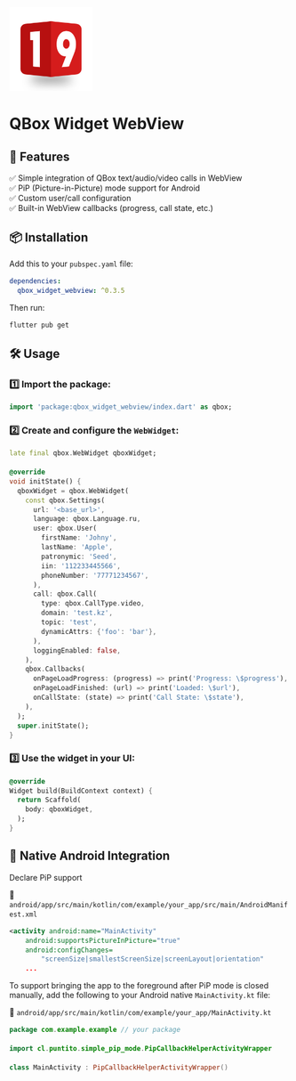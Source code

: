 <img src="assets/image/logo.png" alt="19" width="150" height="150">

# QBox Widget WebView

## 🚀 Features

✅ Simple integration of QBox text/audio/video calls in WebView  
✅ PiP (Picture-in-Picture) mode support for Android  
✅ Custom user/call configuration  
✅ Built-in WebView callbacks (progress, call state, etc.)  

## 📦 Installation

Add this to your `pubspec.yaml` file:

```yaml
dependencies:
  qbox_widget_webview: ^0.3.5
```

Then run:

```sh
flutter pub get
```

## 🛠 Usage

### 1️⃣ Import the package:

```dart
import 'package:qbox_widget_webview/index.dart' as qbox;
```

### 2️⃣ Create and configure the `WebWidget`:

```dart
late final qbox.WebWidget qboxWidget;

@override
void initState() {
  qboxWidget = qbox.WebWidget(
    const qbox.Settings(
      url: '<base_url>',
      language: qbox.Language.ru,
      user: qbox.User(
        firstName: 'Johny',
        lastName: 'Apple',
        patronymic: 'Seed',
        iin: '112233445566',
        phoneNumber: '77771234567',
      ),
      call: qbox.Call(
        type: qbox.CallType.video,
        domain: 'test.kz',
        topic: 'test',
        dynamicAttrs: {'foo': 'bar'},
      ),
      loggingEnabled: false,
    ),
    qbox.Callbacks(
      onPageLoadProgress: (progress) => print('Progress: \$progress'),
      onPageLoadFinished: (url) => print('Loaded: \$url'),
      onCallState: (state) => print('Call State: \$state'),
    ),
  );
  super.initState();
}
```

### 3️⃣ Use the widget in your UI:

```dart
@override
Widget build(BuildContext context) {
  return Scaffold(
    body: qboxWidget,
  );
}
```

## 🧩 Native Android Integration

Declare PiP support

📁 `android/app/src/main/kotlin/com/example/your_app/src/main/AndroidManifest.xml`

```xml
<activity android:name="MainActivity"
    android:supportsPictureInPicture="true"
    android:configChanges=
        "screenSize|smallestScreenSize|screenLayout|orientation"
    ...
```

To support bringing the app to the foreground after PiP mode is closed manually, add the following to your Android native `MainActivity.kt` file:

📁 `android/app/src/main/kotlin/com/example/your_app/MainActivity.kt`

```kotlin
package com.example.example // your package

import cl.puntito.simple_pip_mode.PipCallbackHelperActivityWrapper

class MainActivity : PipCallbackHelperActivityWrapper()
```
